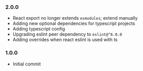 ### 2.0.0

- React export no longer extends `esmodules`; extend manually
- Adding new optional dependencies for typescript projects
- Adding typescript config
- Upgrading eslint peer dependency to `eslint@^6.0.0`
- Adding overrides when react eslint is used with ts

### 1.0.0

- Initial commit
